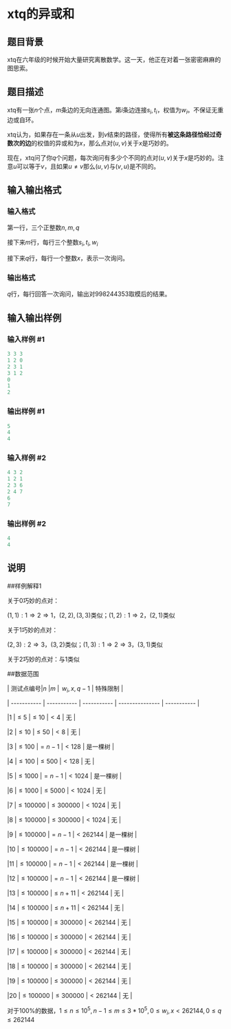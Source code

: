 # xtq的异或和

## 题目背景

xtq在六年级的时候开始大量研究离散数学。这一天，他正在对着一张密密麻麻的图思索。

## 题目描述

xtq有一张$n$个点，$m$条边的无向连通图。第$i$条边连接$s_i,t_i$，权值为$w_i$。不保证无重边或自环。

xtq认为，如果存在一条从$u$出发，到$v$结束的路径，使得所有**被这条路径恰经过奇数次的边**的权值的异或和为$x$，那么点对$(u,v)$关于$x$是巧妙的。

现在，xtq问了你$q$个问题，每次询问有多少个不同的点对$(u,v)$关于$x$是巧妙的。注意$u$可以等于$v$，且如果$u \neq v$那么$(u,v)$与$(v,u)$是不同的。

## 输入输出格式

### 输入格式

第一行，三个正整数$n,m,q$

接下来$m$行，每行三个整数$s_i,t_i,w_i$

接下来$q$行，每行一个整数$x$，表示一次询问。

### 输出格式

$q$行，每行回答一次询问，输出对998244353取模后的结果。

## 输入输出样例

### 输入样例 #1

```cpp
3 3 3
1 2 0
2 3 1
3 1 2
0
1
2
```


### 输出样例 #1

```cpp
5
4
4
```


### 输入样例 #2

```cpp
4 3 2
1 2 1
2 3 6
2 4 7
6
7
```


### 输出样例 #2

```cpp
4
4
```


## 说明

##样例解释1

关于$0$巧妙的点对：

$(1,1): 1 \Rightarrow 2 \Rightarrow 1$，$(2,2),(3,3)$类似；$(1,2): 1 \Rightarrow 2$，$(2,1)$类似

关于$1$巧妙的点对：

$(2,3):2 \Rightarrow 3$，$(3,2)$类似；$(1,3):1 \Rightarrow 2 \Rightarrow 3$，$(3,1)$类似

关于$2$巧妙的点对：与$1$类似

##数据范围

| 测试点编号|$n$ |$m$ | $\, w_i,x,q-1$ | 特殊限制 |

| ----------- | ----------- | ----------- | --------------- | ----------- |

|1 |$\le 5$ |$\le 10$ |$< 4$ | 无 |

|2 |$\le 10$ |$\le 50$ |$< 8$ | 无 |

|3 |$\le 100$ |$= n-1$ |$< 128$ | 是一棵树 |

|4 |$\le 100$ |$\le 500$ |$< 128$ | 无 |

|5 |$\le 1000$ |$= n-1$ |$< 1024$ | 是一棵树 |

|6 |$\le 1000$ |$\le 5000$ |$< 1024$ | 无 |

|7 |$\le 100000$ |$\le 300000$ |$< 1024$ | 无 |

|8 |$\le 100000$ |$\le 300000$ |$< 1024$ | 无 |

|9 |$\le 100000$ |$= n-1$ |$< 262144$ | 是一棵树 |

|10 |$\le 100000$ |$= n-1$ |$< 262144$ | 是一棵树 |

|11 |$\le 100000$ |$= n-1$ |$< 262144$ | 是一棵树 |

|12 |$\le 100000$ |$= n-1$ |$< 262144$ | 是一棵树 |

|13 |$\le 100000$ |$\le n+11$ |$< 262144$ | 无 |

|14 |$\le 100000$ |$\le n+11$ |$< 262144$ | 无 |

|15 |$\le 100000$ |$\le 300000$ |$< 262144$ | 无 |

|16 |$\le 100000$ |$\le 300000$ |$< 262144$ | 无 |

|17 |$\le 100000$ |$\le 300000$ |$< 262144$ | 无 |

|18 |$\le 100000$ |$\le 300000$ |$< 262144$ | 无 |

|19 |$\le 100000$ |$\le 300000$ |$< 262144$ | 无 |

|20 |$\le 100000$ |$\le 300000$ |$< 262144$ | 无 |

对于100%的数据，$1\le n\le 10^5,n-1\le m\le 3*10^5,0\le w_i,x< 262144,0\le q\le 262144$

